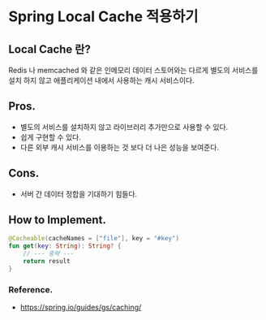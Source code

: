 # Spring Local Cache 적용하기

## Local Cache 란?

Redis 나 memcached 와 같은 인메모리 데이터 스토어와는 다르게 별도의 서비스를 설치 하지 않고 애플리케이션 내에서 사용하는 캐시 서비스이다.

## Pros.

- 별도의 서비스를 설치하지 않고 라이브러리 추가만으로 사용할 수 있다.
- 쉽게 구현할 수 있다.
- 다른 외부 캐시 서비스를 이용하는 것 보다 더 나은 성능을 보여준다.

## Cons.

- 서버 간 데이터 정합을 기대하기 힘들다.

## How to Implement.

```kotlin
@Cacheable(cacheNames = ["file"], key = "#key")
fun get(key: String): String? {
    // --- 중략 ---
    return result
}
```

### Reference.

- https://spring.io/guides/gs/caching/